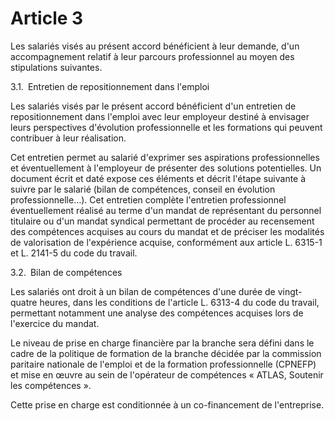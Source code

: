 # Article 3

Les salariés visés au présent accord bénéficient à leur demande, d'un accompagnement relatif à leur parcours professionnel au moyen des stipulations suivantes.

3.1. Entretien de repositionnement dans l'emploi

Les salariés visés par le présent accord bénéficient d'un entretien de repositionnement dans l'emploi avec leur employeur destiné à envisager leurs perspectives d'évolution professionnelle et les formations qui peuvent contribuer à leur réalisation.

Cet entretien permet au salarié d'exprimer ses aspirations professionnelles et éventuellement à l'employeur de présenter des solutions potentielles. Un document écrit et daté expose ces éléments et décrit l'étape suivante à suivre par le salarié (bilan de compétences, conseil en évolution professionnelle…). Cet entretien complète l'entretien professionnel éventuellement réalisé au terme d'un mandat de représentant du personnel titulaire ou d'un mandat syndical permettant de procéder au recensement des compétences acquises au cours du mandat et de préciser les modalités de valorisation de l'expérience acquise, conformément aux article L. 6315-1 et L. 2141-5 du code du travail.

3.2. Bilan de compétences

Les salariés ont droit à un bilan de compétences d'une durée de vingt-quatre heures, dans les conditions de l'article L. 6313-4 du code du travail, permettant notamment une analyse des compétences acquises lors de l'exercice du mandat.

Le niveau de prise en charge financière par la branche sera défini dans le cadre de la politique de formation de la branche décidée par la commission paritaire nationale de l'emploi et de la formation professionnelle (CPNEFP) et mise en œuvre au sein de l'opérateur de compétences « ATLAS, Soutenir les compétences ».

Cette prise en charge est conditionnée à un co-financement de l'entreprise.

  
